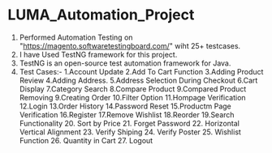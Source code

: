# LUMA_Automation_Project


1) Performed Automation Testing on "https://magento.softwaretestingboard.com/" wiht 25+ testcases.
2) I have Used TestNG framework for this project.
3) TestNG is an open-source test automation framework for Java.
4) Test Cases:-
   1.Account Update
   2.Add To Cart Function
   3.Adding Product Review
   4.Adding Address.
   5.Address Selection During Checkout
   6.Cart Display
   7.Category Search
   8.Compare Product
   9.Compared Product Removing
   9.Creating Order  10.Filter Option
   11.Hompage Verification
   12.Login
   13.Order History
   14.Password Reset
   15.Productm Page Verification
   16.Register
   17.Remove Wishlist
   18.Reorder
   19.Search Functionality
   20. Sort by Price
   21. Forget Password
   22. Horizontal Vertical Alignment
   23. Verify Shiping
   24. Verify Poster
   25. Wishlist Function
   26. Quantity in Cart
   27. Logout  
